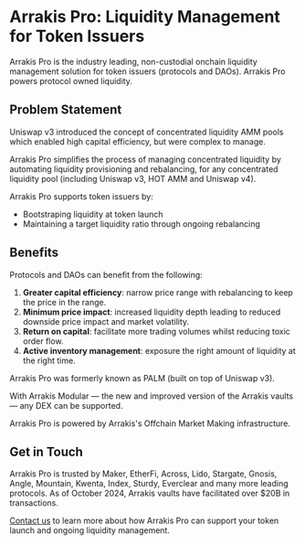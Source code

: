 # Arrakis Pro: Liquidity Management for Token Issuers

Arrakis Pro is the industry leading, non-custodial onchain liquidity management solution for token issuers (protocols and DAOs). Arrakis Pro powers protocol owned liquidity.

## Problem Statement

Uniswap v3 introduced the concept of concentrated liquidity AMM pools which enabled high capital efficiency, but were complex to manage. 

Arrakis Pro simplifies the process of managing concentrated liquidity by automating liquidity provisioning and rebalancing, for any concentrated liquidity pool (including Uniswap v3, HOT AMM and Uniswap v4).

Arrakis Pro supports token issuers by:
- Bootstraping liquidity at token launch
- Maintaining a target liquidity ratio through ongoing rebalancing

## Benefits 

Protocols and DAOs can benefit from the following:
1. **Greater capital efficiency**: narrow price range with rebalancing to keep the price in the range.
2. **Minimum price impact**: increased liquidity depth leading to reduced downside price impact and market volatility.
3. **Return on capital**: facilitate more trading volumes whilst reducing toxic order flow.
4. **Active inventory management**: exposure the right amount of liquidity at the right time.

Arrakis Pro was formerly known as PALM (built on top of Uniswap v3). 

With Arrakis Modular — the new and improved version of the Arrakis vaults — any DEX can be supported. 

Arrakis Pro is powered by Arrakis's Offchain Market Making infrastructure.

## Get in Touch

Arrakis Pro is trusted by Maker, EtherFi, Across, Lido, Stargate, Gnosis, Angle, Mountain, Kwenta, Index, Sturdy, Everclear and many more leading protocols. As of October 2024, Arrakis vaults have facilitated over $20B in transactions.


[Contact us](https://qtbwfilnd5m.typeform.com/to/h3fluMwF) to learn more about how Arrakis Pro can support your token launch and ongoing liquidity management.








